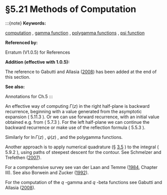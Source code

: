# §5.21 Methods of Computation

:::{note}
**Keywords:**

[computation](http://dlmf.nist.gov/search/search?q=computation) , [gamma function](http://dlmf.nist.gov/search/search?q=gamma%20function) , [polygamma functions](http://dlmf.nist.gov/search/search?q=polygamma%20functions) , [psi function](http://dlmf.nist.gov/search/search?q=psi%20function)

**Referenced by:**

Erratum (V1.0.5) for References

**Addition (effective with 1.0.5):**

The reference to Gabutti and Allasia ([2008](./bib/G.html#bib2762 "Evaluation of q -gamma function and q -analogues by iterative algorithms")) has been added at the end of this section.

**See also:**

Annotations for Ch.5
:::

An effective way of computing $\Gamma\left(z\right)$ in the right half-plane is backward recurrence, beginning with a value generated from the asymptotic expansion ( 5.11.3 ). Or we can use forward recurrence, with an initial value obtained e.g. from ( 5.7.3 ). For the left half-plane we can continue the backward recurrence or make use of the reflection formula ( 5.5.3 ).

Similarly for $\ln\Gamma\left(z\right)$ , $\psi\left(z\right)$ , and the polygamma functions.

Another approach is to apply numerical quadrature (§ [3.5](./3.5.md "§3.5 Quadrature ‣ Areas ‣ Chapter 3 Numerical Methods") ) to the integral ( 5.9.2 ), using paths of steepest descent for the contour. See Schmelzer and Trefethen ([2007](./bib/S.html#bib2010 "Computing the gamma function using contour integrals and rational approximations")).

For a comprehensive survey see van der Laan and Temme ([1984](./bib/V.html#bib2310 "Calculation of Special Functions: The Gamma Function, the Exponential Integrals and Error-Like Functions"), Chapter III). See also Borwein and Zucker ([1992](./bib/B.html#bib319 "Fast evaluation of the gamma function for small rational fractions using complete elliptic integrals of the first kind")).

For the computation of the $q$ -gamma and $q$ -beta functions see Gabutti and Allasia ([2008](./bib/G.html#bib2762 "Evaluation of q -gamma function and q -analogues by iterative algorithms")).
